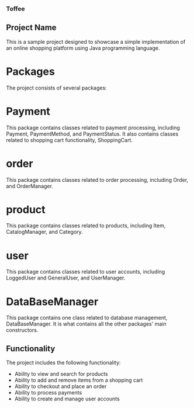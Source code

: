 ### Toffee
## Project Name
This is a sample project designed to showcase a simple implementation of an online shopping platform using Java programming language.

# Packages
The project consists of several packages:

# Payment
This package contains classes related to payment processing, including Payment, PaymentMethod, and PaymentStatus. 
It also contains classes related to shopping cart functionality, ShoppingCart.

# order
This package contains classes related to order processing, including Order, and OrderManager.

# product
This package contains classes related to products, including Item, CatalogManager, and Category. 

# user
This package contains classes related to user accounts, including LoggedUser and GeneralUser, and UserManager.

# DataBaseManager
This package contains one class related to database management, DataBaseManager. It is what contains all the other packages' main constructors.

## Functionality
The project includes the following functionality:

- Ability to view and search for products
- Ability to add and remove items from a shopping cart
- Ability to checkout and place an order
- Ability to process payments
- Ability to create and manage user accounts

